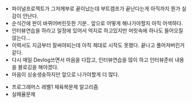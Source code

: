 - 파이널프로젝트가 그저께부로 끝이났는데 부트캠프가 끝난다는게 아직까지 뭔가 실감이 안난다.
- 순식간에 판이 바뀌어버린듯한 기분.. 앞으로 어떻게 해나가야할지 아직 어색하다.
- 인터뷰연습을 하라고 일정에 있어서 억지로 하고있지만 머릿속에 하나도 들어오질 않는다...
- 이력서도 지금부터 잘써야되는데 아직 제대로 시작도 못했다. 끝나고 풀어져버린거같다.
- 다시 매일 Devlog쓰면서 마음을 다잡고, 인터뷰연습을 많이 하고 인터뷰준비 내용을 블로깅을 해야겠다.
- 마음이 싱숭생숭하지만 앞으로 나가야할게 더 많다.

* 프로그래머스 레벨1 체육복문제 알고리즘
* 실패율문제
